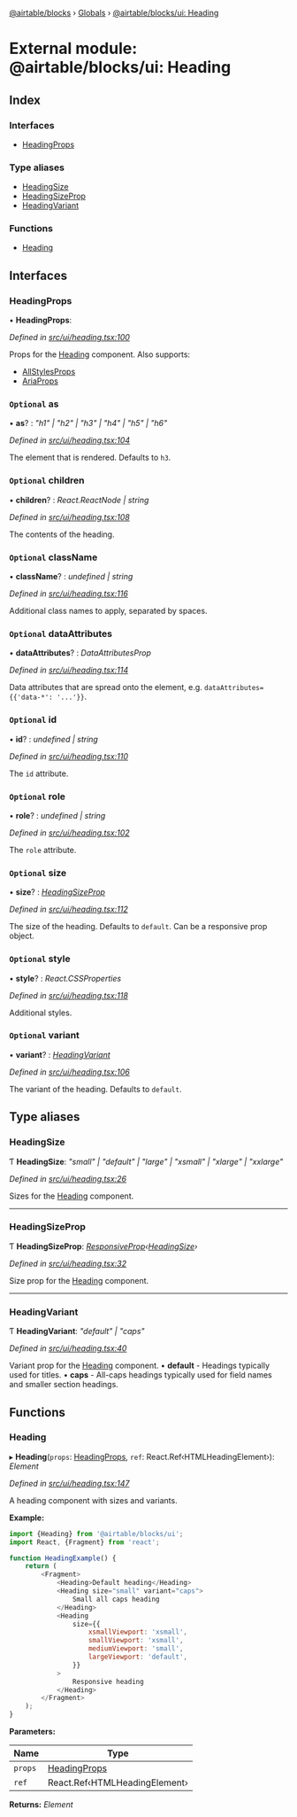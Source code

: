 [@airtable/blocks](../README.md) › [Globals](../globals.md) ›
[@airtable/blocks/ui: Heading](_airtable_blocks_ui__heading.md)

# External module: @airtable/blocks/ui: Heading

## Index

### Interfaces

-   [HeadingProps](_airtable_blocks_ui__heading.md#headingprops)

### Type aliases

-   [HeadingSize](_airtable_blocks_ui__heading.md#headingsize)
-   [HeadingSizeProp](_airtable_blocks_ui__heading.md#headingsizeprop)
-   [HeadingVariant](_airtable_blocks_ui__heading.md#headingvariant)

### Functions

-   [Heading](_airtable_blocks_ui__heading.md#heading)

## Interfaces

### HeadingProps

• **HeadingProps**:

_Defined in
[src/ui/heading.tsx:100](https://github.com/airtable/blocks/blob/@airtable/blocks@0.0.36/packages/sdk/src/ui/heading.tsx#L100)_

Props for the [Heading](_airtable_blocks_ui__heading.md#heading) component. Also supports:

-   [AllStylesProps](_airtable_blocks_ui_system__all_style_props.md#allstylesprops)
-   [AriaProps](_airtable_blocks_ui_types__aria_props.md#ariaprops)

### `Optional` as

• **as**? : _"h1" | "h2" | "h3" | "h4" | "h5" | "h6"_

_Defined in
[src/ui/heading.tsx:104](https://github.com/airtable/blocks/blob/@airtable/blocks@0.0.36/packages/sdk/src/ui/heading.tsx#L104)_

The element that is rendered. Defaults to `h3`.

### `Optional` children

• **children**? : _React.ReactNode | string_

_Defined in
[src/ui/heading.tsx:108](https://github.com/airtable/blocks/blob/@airtable/blocks@0.0.36/packages/sdk/src/ui/heading.tsx#L108)_

The contents of the heading.

### `Optional` className

• **className**? : _undefined | string_

_Defined in
[src/ui/heading.tsx:116](https://github.com/airtable/blocks/blob/@airtable/blocks@0.0.36/packages/sdk/src/ui/heading.tsx#L116)_

Additional class names to apply, separated by spaces.

### `Optional` dataAttributes

• **dataAttributes**? : _DataAttributesProp_

_Defined in
[src/ui/heading.tsx:114](https://github.com/airtable/blocks/blob/@airtable/blocks@0.0.36/packages/sdk/src/ui/heading.tsx#L114)_

Data attributes that are spread onto the element, e.g. `dataAttributes={{'data-*': '...'}}`.

### `Optional` id

• **id**? : _undefined | string_

_Defined in
[src/ui/heading.tsx:110](https://github.com/airtable/blocks/blob/@airtable/blocks@0.0.36/packages/sdk/src/ui/heading.tsx#L110)_

The `id` attribute.

### `Optional` role

• **role**? : _undefined | string_

_Defined in
[src/ui/heading.tsx:102](https://github.com/airtable/blocks/blob/@airtable/blocks@0.0.36/packages/sdk/src/ui/heading.tsx#L102)_

The `role` attribute.

### `Optional` size

• **size**? : _[HeadingSizeProp](_airtable_blocks_ui__heading.md#headingsizeprop)_

_Defined in
[src/ui/heading.tsx:112](https://github.com/airtable/blocks/blob/@airtable/blocks@0.0.36/packages/sdk/src/ui/heading.tsx#L112)_

The size of the heading. Defaults to `default`. Can be a responsive prop object.

### `Optional` style

• **style**? : _React.CSSProperties_

_Defined in
[src/ui/heading.tsx:118](https://github.com/airtable/blocks/blob/@airtable/blocks@0.0.36/packages/sdk/src/ui/heading.tsx#L118)_

Additional styles.

### `Optional` variant

• **variant**? : _[HeadingVariant](_airtable_blocks_ui__heading.md#headingvariant)_

_Defined in
[src/ui/heading.tsx:106](https://github.com/airtable/blocks/blob/@airtable/blocks@0.0.36/packages/sdk/src/ui/heading.tsx#L106)_

The variant of the heading. Defaults to `default`.

## Type aliases

### HeadingSize

Ƭ **HeadingSize**: _"small" | "default" | "large" | "xsmall" | "xlarge" | "xxlarge"_

_Defined in
[src/ui/heading.tsx:26](https://github.com/airtable/blocks/blob/@airtable/blocks@0.0.36/packages/sdk/src/ui/heading.tsx#L26)_

Sizes for the [Heading](_airtable_blocks_ui__heading.md#heading) component.

---

### HeadingSizeProp

Ƭ **HeadingSizeProp**:
_[ResponsiveProp](_airtable_blocks_ui_system__responsive_props.md#responsiveprop)‹[HeadingSize](_airtable_blocks_ui__heading.md#headingsize)›_

_Defined in
[src/ui/heading.tsx:32](https://github.com/airtable/blocks/blob/@airtable/blocks@0.0.36/packages/sdk/src/ui/heading.tsx#L32)_

Size prop for the [Heading](_airtable_blocks_ui__heading.md#heading) component.

---

### HeadingVariant

Ƭ **HeadingVariant**: _"default" | "caps"_

_Defined in
[src/ui/heading.tsx:40](https://github.com/airtable/blocks/blob/@airtable/blocks@0.0.36/packages/sdk/src/ui/heading.tsx#L40)_

Variant prop for the [Heading](_airtable_blocks_ui__heading.md#heading) component. • **default** -
Headings typically used for titles. • **caps** - All-caps headings typically used for field names
and smaller section headings.

## Functions

### Heading

▸ **Heading**(`props`: [HeadingProps](_airtable_blocks_ui__heading.md#headingprops), `ref`:
React.Ref‹HTMLHeadingElement›): _Element_

_Defined in
[src/ui/heading.tsx:147](https://github.com/airtable/blocks/blob/@airtable/blocks@0.0.36/packages/sdk/src/ui/heading.tsx#L147)_

A heading component with sizes and variants.

**Example:**

```js
import {Heading} from '@airtable/blocks/ui';
import React, {Fragment} from 'react';

function HeadingExample() {
    return (
        <Fragment>
            <Heading>Default heading</Heading>
            <Heading size="small" variant="caps">
                Small all caps heading
            </Heading>
            <Heading
                size={{
                    xsmallViewport: 'xsmall',
                    smallViewport: 'xsmall',
                    mediumViewport: 'small',
                    largeViewport: 'default',
                }}
            >
                Responsive heading
            </Heading>
        </Fragment>
    );
}
```

**Parameters:**

| Name    | Type                                                         |
| ------- | ------------------------------------------------------------ |
| `props` | [HeadingProps](_airtable_blocks_ui__heading.md#headingprops) |
| `ref`   | React.Ref‹HTMLHeadingElement›                                |

**Returns:** _Element_
